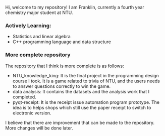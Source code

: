Hi, welcome to my repository! I am Franklin, currently a fourth year chemistry major student at NTU.

### Actively Learning:
* Statistics and linear algebra
* C++ programming language and data structure

### More complete repository

The repository that I think is more complete is as follows:
* NTU_knowledge_king: It is the final project in the programming design course I took. It is a game related to trivia of NTU, and the users needs to answer questions correctly to win the game.
* data analysis: It contains the datasets and the analysis work that I completed.
* pyqt-receipt: It is the receipt issue automation program prototype. The idea is to helps shops which still use the paper receipt to switch to electronic version.

I believe that there are improvement that can be made to the repository. More changes will be done later.

<!---
Frankkao813/Frankkao813 is a ✨ special ✨ repository because its `README.md` (this file) appears on your GitHub profile.
You can click the Preview link to take a look at your changes.
--->
